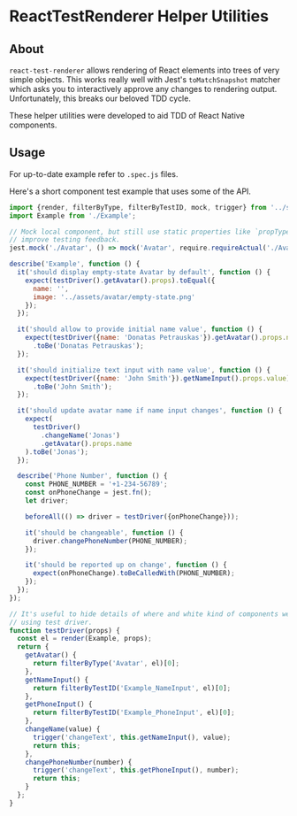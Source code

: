 # ReactTestRenderer Helper Utilities

## About

`react-test-renderer` allows rendering of React elements into trees of very
simple objects. This works really well with Jest's `toMatchSnapshot` matcher
which asks you to interactively approve any changes to rendering
output. Unfortunately, this breaks our beloved TDD cycle.

These helper utilities were developed to aid TDD of React Native components.

## Usage

For up-to-date example refer to `.spec.js` files.

Here's a short component test example that uses some of the API.

```javascript
import {render, filterByType, filterByTestID, mock, trigger} from '../src';
import Example from './Example';

// Mock local component, but still use static properties like `propTypes` to
// improve testing feedback.
jest.mock('./Avatar', () => mock('Avatar', require.requireActual('./Avatar').default));

describe('Example', function () {
  it('should display empty-state Avatar by default', function () {
    expect(testDriver().getAvatar().props).toEqual({
      name: '',
      image: '../assets/avatar/empty-state.png'
    });
  });

  it('should allow to provide initial name value', function () {
    expect(testDriver({name: 'Donatas Petrauskas'}).getAvatar().props.name)
      .toBe('Donatas Petrauskas');
  });

  it('should initialize text input with name value', function () {
    expect(testDriver({name: 'John Smith'}).getNameInput().props.value)
      .toBe('John Smith');
  });

  it('should update avatar name if name input changes', function () {
    expect(
      testDriver()
        .changeName('Jonas')
        .getAvatar().props.name
    ).toBe('Jonas');
  });

  describe('Phone Number', function () {
    const PHONE_NUMBER = '+1-234-56789';
    const onPhoneChange = jest.fn();
    let driver;

    beforeAll(() => driver = testDriver({onPhoneChange}));

    it('should be changeable', function () {
      driver.changePhoneNumber(PHONE_NUMBER);
    });

    it('should be reported up on change', function () {
      expect(onPhoneChange).toBeCalledWith(PHONE_NUMBER);
    });
  });
});

// It's useful to hide details of where and white kind of components we use by
// using test driver.
function testDriver(props) {
  const el = render(Example, props);
  return {
    getAvatar() {
      return filterByType('Avatar', el)[0];
    },
    getNameInput() {
      return filterByTestID('Example_NameInput', el)[0];
    },
    getPhoneInput() {
      return filterByTestID('Example_PhoneInput', el)[0];
    },
    changeName(value) {
      trigger('changeText', this.getNameInput(), value);
      return this;
    },
    changePhoneNumber(number) {
      trigger('changeText', this.getPhoneInput(), number);
      return this;
    }
  };
}
```
